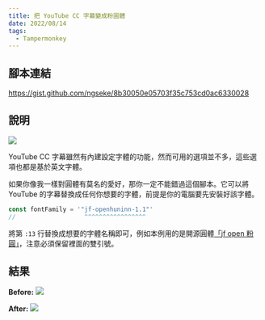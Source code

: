 ```yaml
---
title: 把 YouTube CC 字幕變成粉圓體
date: 2022/08/14
tags:
  - Tampermonkey
---
```


## 腳本連結

https://gist.github.com/ngseke/8b30050e05703f35c753cd0ac6330028

## 說明

<img src='https://i.imgur.com/6uvtCAO.png' class='mx-auto max-w-[250px] w-full' />

YouTube CC 字幕雖然有內建設定字體的功能，然而可用的選項並不多，這些選項也都是基於英文字體。

如果你像我一樣對圓體有莫名的愛好，那你一定不能錯過這個腳本。它可以將 YouTube 的字幕替換成任何你想要的字體，前提是你的電腦要先安裝好該字體。


```javascript
const fontFamily = '"jf-openhuninn-1.1"'
//                   ^^^^^^^^^^^^^^^^^
```
將第 `:13` 行替換成想要的字體名稱即可，例如本例用的是開源圓體[「jf open 粉圓」](https://justfont.com/huninn/)，注意必須保留裡面的雙引號。

## 結果

**Before:**
![](https://i.imgur.com/zkK5Q4I.jpg)

**After:**
![](https://i.imgur.com/NWI45dB.jpg)
